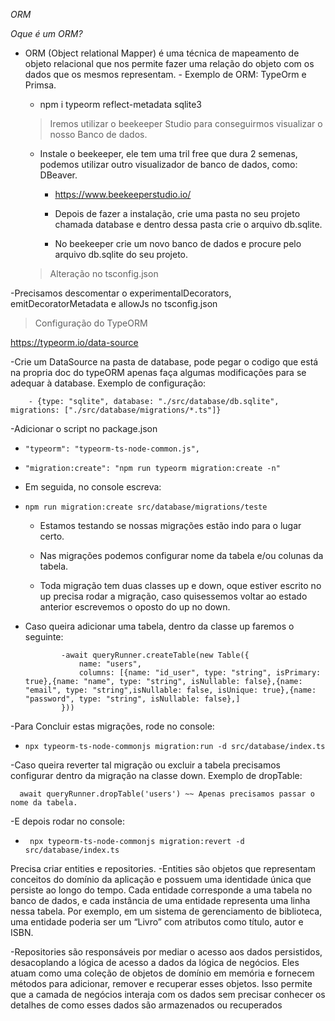 *ORM*

*Oque é um ORM?* 

- ORM (Object relational Mapper) é uma técnica de mapeamento de objeto relacional que nos permite fazer uma relação do objeto com os dados que os mesmos representam.
        - Exemplo de ORM: TypeOrm e Primsa.

    - npm i typeorm reflect-metadata sqlite3

    > Iremos utilizar o beekeeper Studio para conseguirmos visualizar o nosso Banco de dados.
  
     - Instale o beekeeper, ele tem uma tril free que dura 2 semenas, podemos utilizar outro visualizador de banco de dados, como: DBeaver.
       
        - https://www.beekeeperstudio.io/
          
        - Depois de fazer a instalação, crie uma pasta no seu projeto chamada database e dentro dessa pasta crie o arquivo db.sqlite.
          
        - No beekeeper crie um novo banco de dados e procure pelo arquivo db.sqlite do seu projeto. 

    >Alteração no tsconfig.json
    
-Precisamos descomentar o experimentalDecorators, emitDecoratorMetadata e allowJs no tsconfig.json

> Configuração do TypeORM
> 
  https://typeorm.io/data-source
  
  -Crie um DataSource na pasta de database, pode pegar o codigo que está na propria doc do typeORM apenas faça algumas modificações para se adequar à database. Exemplo de configuração:
  
        - {type: "sqlite", database: "./src/database/db.sqlite",  migrations: ["./src/database/migrations/*.ts"]}

  -Adicionar o script no package.json
  -     "typeorm": "typeorm-ts-node-common.js",
  -     "migration:create": "npm run typeorm migration:create -n"
  
  - Em seguida, no console escreva:
  -     npm run migration:create src/database/migrations/teste
  
    - Estamos testando se nossas migrações estão indo para o lugar certo.
  
    - Nas migrações podemos configurar nome da tabela e/ou colunas da tabela.
  
    - Toda migração tem duas classes up e down, oque estiver escrito no up precisa rodar a migração, caso quisessemos voltar ao estado anterior escrevemos o oposto do up no down.

  - Caso queira adicionar uma tabela, dentro da classe up faremos o seguinte:
  
                -await queryRunner.createTable(new Table({
                    name: "users",
                    columns: [{name: "id_user", type: "string", isPrimary: true},{name: "name", type: "string", isNullable: false},{name: "email", type: "string",isNullable: false, isUnique: true},{name: "password", type: "string", isNullable: false},]
                }))

  -Para Concluir estas migrações, rode no console:
  -     npx typeorm-ts-node-commonjs migration:run -d src/database/index.ts

  -Caso queira reverter tal migração ou excluir a tabela precisamos configurar dentro da migração na classe down. Exemplo de dropTable:
  
      await queryRunner.dropTable('users') ~~ Apenas precisamos passar o nome da tabela.
  
  -E depois rodar no console:
  -      npx typeorm-ts-node-commonjs migration:revert -d src/database/index.ts

  Precisa criar entities e repositories.
-Entities são objetos que representam conceitos do domínio da aplicação e possuem uma identidade única que persiste ao longo do tempo. Cada entidade corresponde a uma tabela no banco de dados, e cada instância de uma entidade representa uma linha nessa tabela. Por exemplo, em um sistema de gerenciamento de biblioteca, uma entidade poderia ser um “Livro” com atributos como título, autor e ISBN.
 
-Repositories são responsáveis por mediar o acesso aos dados persistidos, desacoplando a lógica de acesso a dados da lógica de negócios. Eles atuam como uma coleção de objetos de domínio em memória e fornecem métodos para adicionar, remover e recuperar esses objetos. Isso permite que a camada de negócios interaja com os dados sem precisar conhecer os detalhes de como esses dados são armazenados ou recuperados
